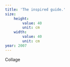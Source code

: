 ```yaml
---
title: 'The inspired guide.'
size:
    height:
        value: 40
        unit: cm
    width:
        value: 40
        unit: cm
year: 2007
---
```

Collage
